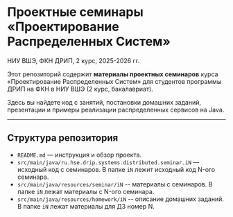# Проектные семинары «Проектирование Распределенных Систем»
НИУ ВШЭ, ФКН ДРИП, 2 курс, 2025-2026 гг.

Этот репозиторий содержит **материалы проектных семинаров** курса «Проектирование Распределенных Систем» для студентов программы ДРИП на ФКН в НИУ ВШЭ (2 курс, бакалавриат).

Здесь вы найдете код с занятий, постановки домашних заданий, презентации и примеры реализации распределенных сервисов на Java.

---

## Структура репозитория

- `README.md` — инструкция и обзор проекта.
- `src/main/java/ru.hse.drip.systems.distributed.seminar.iN` — исходный код с семинаров. В папке `iN` лежит исходный код N-ого семинара.
- `src/main/java/resources/seminar/iN` -- материалы с семинаров. В папке `iN` лежат материалы с N-ого семинара.
- `src/main/java/resources/homework/iN` -- описание домашних заданий. В папке `iN` лежат материалы для ДЗ номер N.
